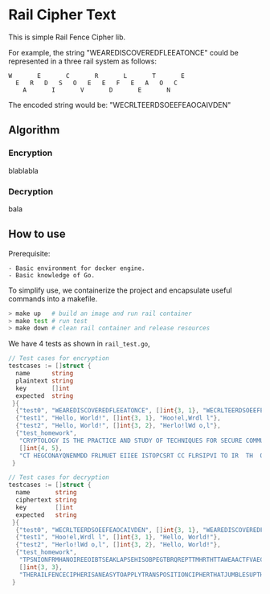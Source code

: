 # Rail Cipher Text

This is simple Rail Fence Cipher lib.

For example, the string "WEAREDISCOVEREDFLEEATONCE" could be represented in a three rail system as follows:

```
W       E       C       R       L       T       E
  E   R   D   S   O   E   E   F   E   A   O   C  
    A       I       V       D       E       N
```

The encoded string would be: "WECRLTEERDSOEEFEAOCAIVDEN"

## Algorithm

### Encryption

blablabla

### Decryption

bala

## How to use

Prerequisite:

    - Basic environment for docker engine.
    - Basic knowledge of Go.

To simplify use, we containerize the project and encapsulate useful commands
into a makefile.

```bash
> make up   # build an image and run rail container
> make test # run test
> make down # clean rail container and release resources
```

We have 4 tests as shown in `rail_test.go`,

```go
// Test cases for encryption
testcases := []struct {
  name      string
  plaintext string
  key       []int
  expected  string
 }{
  {"test0", "WEAREDISCOVEREDFLEEATONCE", []int{3, 1}, "WECRLTEERDSOEEFEAOCAIVDEN"},
  {"test1", "Hello, World!", []int{3, 1}, "Hoo!el,Wrdl l"},
  {"test2", "Hello, World!", []int{3, 2}, "Herlo!lWd o,l"},
  {"test_homework",
   "CRYPTOLOGY IS THE PRACTICE AND STUDY OF TECHNIQUES FOR SECURE COMMUNICATION IN THE PRESENCE OF THIRD PARTIES CALLED ADVERSARIES",
   []int{4, 5},
   "CT HEGCONAYQNENMDD FRLMUET EIIEE ISTOPCSRT CC FLRSIPVI TO IR  TH  OSFAAHNCOTC  DSRDRN SAIUY CDRTEAPHA CUPEEAEIOEOLSIETNEES YRRU"},
 }

// Test cases for decryption
testcases := []struct {
  name       string
  ciphertext string
  key        []int
  expected   string
 }{
  {"test0", "WECRLTEERDSOEEFEAOCAIVDEN", []int{3, 1}, "WEAREDISCOVEREDFLEEATONCE"},
  {"test1", "Hoo!el,Wrdl l", []int{3, 1}, "Hello, World!"},
  {"test2", "Herlo!lWd o,l", []int{3, 2}, "Hello, World!"},
  {"test_homework",
   "TPSNIONFRMHANOIREEOIBTSEAKLAPSEHISOBPEGTBRQREPTTMHRTHTTAWEAACTFVAECAOLHANSEEKFHALOITUEEAICNLEYOLTOLEPADFKATATSJMSIINSHROCTITRIEEAKYNHYUEOTTSTATSIIRSARERUYUEDPCLETEROINEIYEHC",
   []int{3, 3},
   "THERAILFENCECIPHERISANEASYTOAPPLYTRANSPOSITIONCIPHERTHATJUMBLESUPTHEORDEROFTHELETTERSOFAMESSAGEINAQUICKCONVENIENTWAYITALSOHASTHESECURITYOFAKEYTOMAKEITALITTLEBITHARDERTOBREAK"},
 }
```
